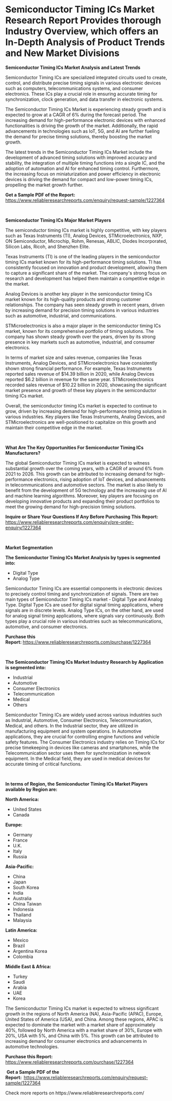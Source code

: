 <p><h1>Semiconductor Timing ICs Market Research Report Provides thorough Industry Overview, which offers an In-Depth Analysis of Product Trends and New Market Divisions</h1></p><p><strong>Semiconductor Timing ICs Market Analysis and Latest Trends</strong></p>
<p><p>Semiconductor Timing ICs are specialized integrated circuits used to create, control, and distribute precise timing signals in various electronic devices such as computers, telecommunications systems, and consumer electronics. These ICs play a crucial role in ensuring accurate timing for synchronization, clock generation, and data transfer in electronic systems.</p><p>The Semiconductor Timing ICs Market is experiencing steady growth and is expected to grow at a CAGR of 6% during the forecast period. The increasing demand for high-performance electronic devices with enhanced functionalities is driving the growth of the market. Additionally, the rapid advancements in technologies such as IoT, 5G, and AI are further fueling the demand for precise timing solutions, thereby boosting the market growth.</p><p>The latest trends in the Semiconductor Timing ICs Market include the development of advanced timing solutions with improved accuracy and stability, the integration of multiple timing functions into a single IC, and the adoption of automation and AI for enhanced timing control. Furthermore, the increasing focus on miniaturization and power efficiency in electronic devices is driving the demand for compact and low-power timing ICs, propelling the market growth further.</p></p>
<p><strong>Get a Sample PDF of the Report:&nbsp;</strong> <a href="https://www.reliableresearchreports.com/enquiry/request-sample/1227364">https://www.reliableresearchreports.com/enquiry/request-sample/1227364</a></p>
<p>&nbsp;</p>
<p><strong>Semiconductor Timing ICs Major Market Players</strong></p>
<p><p>The semiconductor timing ICs market is highly competitive, with key players such as Texas Instruments (TI), Analog Devices, STMicroelectronics, NXP, ON Semiconductor, Microchip, Rohm, Renesas, ABLIC, Diodes Incorporated, Silicon Labs, Ricoh, and Shenzhen Elite.</p><p>Texas Instruments (TI) is one of the leading players in the semiconductor timing ICs market known for its high-performance timing solutions. TI has consistently focused on innovation and product development, allowing them to capture a significant share of the market. The company's strong focus on research and development has helped them maintain a competitive edge in the market.</p><p>Analog Devices is another key player in the semiconductor timing ICs market known for its high-quality products and strong customer relationships. The company has seen steady growth in recent years, driven by increasing demand for precision timing solutions in various industries such as automotive, industrial, and communications.</p><p>STMicroelectronics is also a major player in the semiconductor timing ICs market, known for its comprehensive portfolio of timing solutions. The company has shown steady growth over the years, driven by its strong presence in key markets such as automotive, industrial, and consumer electronics.</p><p>In terms of market size and sales revenue, companies like Texas Instruments, Analog Devices, and STMicroelectronics have consistently shown strong financial performance. For example, Texas Instruments reported sales revenue of $14.39 billion in 2020, while Analog Devices reported $6.2 billion in revenue for the same year. STMicroelectronics recorded sales revenue of $10.22 billion in 2020, showcasing the significant market presence and growth of these key players in the semiconductor timing ICs market.</p><p>Overall, the semiconductor timing ICs market is expected to continue to grow, driven by increasing demand for high-performance timing solutions in various industries. Key players like Texas Instruments, Analog Devices, and STMicroelectronics are well-positioned to capitalize on this growth and maintain their competitive edge in the market.</p></p>
<p>&nbsp;</p>
<p><strong>What Are The Key Opportunities For Semiconductor Timing ICs Manufacturers?</strong></p>
<p><p>The global Semiconductor Timing ICs market is expected to witness substantial growth over the coming years, with a CAGR of around 6% from 2021 to 2026. This growth can be attributed to increasing demand for high-performance electronics, rising adoption of IoT devices, and advancements in telecommunications and automotive sectors. The market is also likely to benefit from the development of 5G technology and the increasing use of AI and machine learning algorithms. Moreover, key players are focusing on developing innovative products and expanding their product portfolios to meet the growing demand for high-precision timing solutions.</p></p>
<p><strong>Inquire or Share Your Questions If Any Before Purchasing This Report:</strong> <a href="https://www.reliableresearchreports.com/enquiry/pre-order-enquiry/1227364">https://www.reliableresearchreports.com/enquiry/pre-order-enquiry/1227364</a></p>
<p>&nbsp;</p>
<p><strong>Market Segmentation</strong></p>
<p><strong>The Semiconductor Timing ICs Market Analysis by types is segmented into:</strong></p>
<p><ul><li>Digital Type</li><li>Analog Type</li></ul></p>
<p><p>Semiconductor Timing ICs are essential components in electronic devices to precisely control timing and synchronization of signals. There are two main types of Semiconductor Timing ICs market - Digital Type and Analog Type. Digital Type ICs are used for digital signal timing applications, where signals are in discrete levels. Analog Type ICs, on the other hand, are used for analog signal timing applications, where signals vary continuously. Both types play a crucial role in various industries such as telecommunications, automotive, and consumer electronics.</p></p>
<p><strong>Purchase this Report:&nbsp;</strong><a href="https://www.reliableresearchreports.com/purchase/1227364">https://www.reliableresearchreports.com/purchase/1227364</a></p>
<p>&nbsp;</p>
<p><strong>The Semiconductor Timing ICs Market Industry Research by Application is segmented into:</strong></p>
<p><ul><li>Industrial</li><li>Automotive</li><li>Consumer Electronics</li><li>Telecommunication</li><li>Medical</li><li>Others</li></ul></p>
<p><p>Semiconductor Timing ICs are widely used across various industries such as Industrial, Automotive, Consumer Electronics, Telecommunication, Medical, and others. In the Industrial sector, they are utilized in manufacturing equipment and system operations. In Automotive applications, they are crucial for controlling engine functions and vehicle safety features. The Consumer Electronics industry relies on Timing ICs for precise timekeeping in devices like cameras and smartphones, while the Telecommunication sector uses them for synchronization in network equipment. In the Medical field, they are used in medical devices for accurate timing of critical functions.</p></p>
<p>&nbsp;</p>
<p><strong>In terms of Region, the Semiconductor Timing ICs Market Players available by Region are:</strong></p>
<p>
    <p> <strong> North America: </strong>
        <ul>
            <li>United States</li>
            <li>Canada</li>
        </ul>
        </p> 
    <p> <strong> Europe: </strong>
        <ul>
            <li>Germany</li>
            <li>France</li>
            <li>U.K.</li>
            <li>Italy</li>
            <li>Russia</li>
        </ul>
        </p> 
    <p> <strong> Asia-Pacific: </strong>
        <ul>
            <li>China</li>
            <li>Japan</li>
            <li>South Korea</li>
            <li>India</li>
            <li>Australia</li>
            <li>China Taiwan</li>
            <li>Indonesia</li>
            <li>Thailand</li>
            <li>Malaysia</li>
        </ul>
        </p> 
    <p> <strong> Latin America: </strong>
        <ul>
            <li>Mexico</li>
            <li>Brazil</li>
            <li>Argentina Korea</li>
            <li>Colombia</li>
        </ul>
        </p> 
    <p> <strong> Middle East & Africa: </strong>
        <ul>
            <li>Turkey</li>
            <li>Saudi</li>
            <li>Arabia</li>
            <li>UAE</li>
            <li>Korea</li>
        </ul>
    </p>
    </p>
<p><p>The Semiconductor Timing ICs market is expected to witness significant growth in the regions of North America (NA), Asia-Pacific (APAC), Europe, United States of America (USA), and China. Among these regions, APAC is expected to dominate the market with a market share of approximately 40%, followed by North America with a market share of 30%, Europe with 20%, USA with 5%, and China with 5%. This growth can be attributed to increasing demand for consumer electronics and advancements in automotive technologies.</p></p>
<p><strong>Purchase this Report: </strong><a href="https://www.reliableresearchreports.com/purchase/1227364">https://www.reliableresearchreports.com/purchase/1227364</a></p>
<p>&nbsp;<strong>Get a Sample PDF of the Report:&nbsp;&nbsp;</strong><a href="https://www.reliableresearchreports.com/enquiry/request-sample/1227364">https://www.reliableresearchreports.com/enquiry/request-sample/1227364</a></p>
<p><strong></strong></p>
<p>Check more reports on https://www.reliableresearchreports.com/</p>